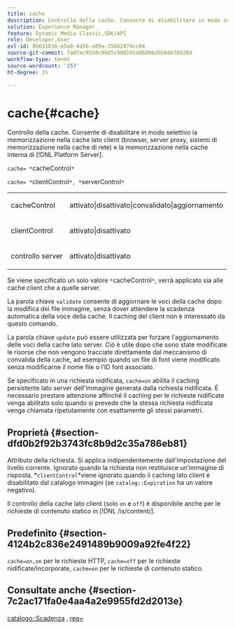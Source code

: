 ```yaml
---
title: cache
description: Controllo della cache. Consente di disabilitare in modo selettivo la memorizzazione nella cache lato client (browser, server proxy, sistemi di memorizzazione nella cache di rete) e la memorizzazione nella cache interna [!DNL Platform Server] .
solution: Experience Manager
feature: Dynamic Media Classic,SDK/API
role: Developer,User
exl-id: 8b631836-e5a8-4a56-a09a-35bb2474cc84
source-git-commit: 7a07ec9550c0685c908191dd6806d5b84678820d
workflow-type: tm+mt
source-wordcount: '257'
ht-degree: 1%

---
```


# cache{#cache}

Controllo della cache. Consente di disabilitare in modo selettivo la memorizzazione nella cache lato client (browser, server proxy, sistemi di memorizzazione nella cache di rete) e la memorizzazione nella cache interna di [!DNL Platform Server].

`cache= *`cacheControl`*`

`cache= *`clientControl`*, *`serverControl`*`

<table id="simpletable_70ACECAEA02F400C83B598FA13F1D00B"> 
 <tr class="strow"> 
  <td class="stentry"> <p><span class="codeph"> <span class="varname"> cacheControl</span></span> </p> </td> 
  <td class="stentry"> <p><span class="codeph"> attivato|disattivato|convalidato|aggiornamento</span> </p> </td> 
 </tr> 
 <tr class="strow"> 
  <td class="stentry"> <p><span class="codeph"> <span class="varname"> clientControl</span></span> </p></td> 
  <td class="stentry"> <p><span class="codeph"> attivato|disattivato</span> </p></td> 
 </tr> 
 <tr class="strow"> 
  <td class="stentry"> <p><span class="codeph"> <span class="varname"> controllo server</span></span> </p></td> 
  <td class="stentry"> <p><span class="codeph"> attivato|disattivato</span> </p></td> 
 </tr> 
</table>

Se viene specificato un solo valore `*`cacheControl`*`, verrà applicato sia alle cache client che a quelle server.

La parola chiave `validate` consente di aggiornare le voci della cache dopo la modifica dei file immagine, senza dover attendere la scadenza automatica della voce della cache. Il caching del client non è interessato da questo comando.

La parola chiave `update` può essere utilizzata per forzare l&#39;aggiornamento delle voci della cache lato server. Ciò è utile dopo che sono state modificate le risorse che non vengono tracciate direttamente dal meccanismo di convalida della cache, ad esempio quando un file di font viene modificato senza modificarne il nome file o l’ID font associato.

Se specificato in una richiesta nidificata, `cache=on` abilita il caching persistente lato server dell&#39;immagine generata dalla richiesta nidificata. È necessario prestare attenzione affinché il caching per le richieste nidificate venga abilitato solo quando si prevede che la stessa richiesta nidificata venga chiamata ripetutamente con esattamente gli stessi parametri.

## Proprietà {#section-dfd0b2f92b3743fc8b9d2c35a786eb81}

Attributo della richiesta. Si applica indipendentemente dall&#39;impostazione del livello corrente. Ignorato quando la richiesta non restituisce un’immagine di risposta. *`clientControl`*viene ignorato quando il caching lato client è disabilitato dal catalogo immagini (se `catalog::Expiration` ha un valore negativo).

Il controllo della cache lato client (solo `on` e `off`) è disponibile anche per le richieste di contenuto statico in [!DNL /is/content/].

## Predefinito {#section-4124b2c836e2491489b9009a92fe4f22}

`cache=on,on` per le richieste HTTP, `cache=off` per le richieste nidificate/incorporate, `cache=on` per le richieste di contenuto statico.

## Consultate anche {#section-7c2ac171fa0e4aa4a2e9955fd2d2013e}

[catalogo::Scadenza](../../../../../is-api/image-catalog/image-serving-api-ref/c-image-catalog-reference/c-image-svg-data-reference/c-image-data-reference/r-expiration-cat.md#reference-a7afd668ecbb4d2da65d86259aa6a28a) , [req=](../../../../../is-api/http-ref/image-serving-api-ref/c-http-protocol-reference/c-command-reference/r-req/r-req.md#reference-907cdb4a97034db7ad94695f25552e76)
